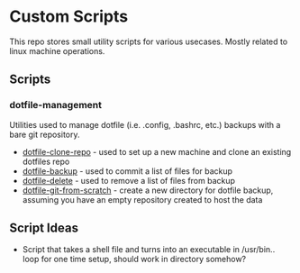 # Custom Scripts

This repo stores small utility scripts for various usecases. Mostly related to linux machine operations.

## Scripts

### dotfile-management

Utilities used to manage dotfile (i.e. .config, .bashrc, etc.) backups with a bare git repository.

- [dotfile-clone-repo](dotfile-management/dotfile-clone-repo.sh) - used to set up a new machine and clone an existing dotfiles repo
- [dotfile-backup](dotfile-management/dotfile-backup.sh) - used to commit a list of files for backup
- [dotfile-delete](dotfile-management/dotfile-delete.sh) - used to remove a list of files from backup
- [dotfile-git-from-scratch](dotfile-management/dotfile-git-from-scratch.sh) - create a new directory for dotfile backup, assuming you have an empty repository created to host the data


## Script Ideas

- Script that takes a shell file and turns into an executable in /usr/bin.. loop for one time setup, should work in directory somehow?

